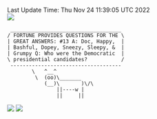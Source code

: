 Last Update Time: 
Thu Nov 24 11:39:05 UTC 2022
<br>![](https://img.shields.io/badge/%E5%A4%A7%E5%AE%B6-%E5%AE%89%E5%AE%89-green)<br>
```
 ____________________________________
/ FORTUNE PROVIDES QUESTIONS FOR THE \
| GREAT ANSWERS: #13 A: Doc, Happy,  |
| Bashful, Dopey, Sneezy, Sleepy, &  |
| Grumpy Q: Who were the Democratic  |
\ presidential candidates?           /
 ------------------------------------
        \   ^__^
         \  (oo)\_______
            (__)\       )\/\
                ||----w |
                ||     ||
```
![](https://github-readme-stats.vercel.app/api?username=chenlitw)
![](https://github-readme-stats.vercel.app/api/top-langs/?username=chenlitw)

